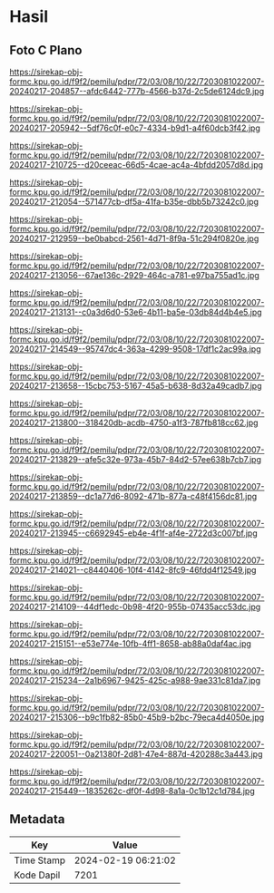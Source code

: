 # Hasil

## Foto C Plano

https://sirekap-obj-formc.kpu.go.id/f9f2/pemilu/pdpr/72/03/08/10/22/7203081022007-20240217-204857--afdc6442-777b-4566-b37d-2c5de6124dc9.jpg

https://sirekap-obj-formc.kpu.go.id/f9f2/pemilu/pdpr/72/03/08/10/22/7203081022007-20240217-205942--5df76c0f-e0c7-4334-b9d1-a4f60dcb3f42.jpg

https://sirekap-obj-formc.kpu.go.id/f9f2/pemilu/pdpr/72/03/08/10/22/7203081022007-20240217-210725--d20ceeac-66d5-4cae-ac4a-4bfdd2057d8d.jpg

https://sirekap-obj-formc.kpu.go.id/f9f2/pemilu/pdpr/72/03/08/10/22/7203081022007-20240217-212054--571477cb-df5a-41fa-b35e-dbb5b73242c0.jpg

https://sirekap-obj-formc.kpu.go.id/f9f2/pemilu/pdpr/72/03/08/10/22/7203081022007-20240217-212959--be0babcd-2561-4d71-8f9a-51c294f0820e.jpg

https://sirekap-obj-formc.kpu.go.id/f9f2/pemilu/pdpr/72/03/08/10/22/7203081022007-20240217-213056--67ae136c-2929-464c-a781-e97ba755ad1c.jpg

https://sirekap-obj-formc.kpu.go.id/f9f2/pemilu/pdpr/72/03/08/10/22/7203081022007-20240217-213131--c0a3d6d0-53e6-4b11-ba5e-03db84d4b4e5.jpg

https://sirekap-obj-formc.kpu.go.id/f9f2/pemilu/pdpr/72/03/08/10/22/7203081022007-20240217-214549--95747dc4-363a-4299-9508-17df1c2ac99a.jpg

https://sirekap-obj-formc.kpu.go.id/f9f2/pemilu/pdpr/72/03/08/10/22/7203081022007-20240217-213658--15cbc753-5167-45a5-b638-8d32a49cadb7.jpg

https://sirekap-obj-formc.kpu.go.id/f9f2/pemilu/pdpr/72/03/08/10/22/7203081022007-20240217-213800--318420db-acdb-4750-a1f3-787fb818cc62.jpg

https://sirekap-obj-formc.kpu.go.id/f9f2/pemilu/pdpr/72/03/08/10/22/7203081022007-20240217-213829--afe5c32e-973a-45b7-84d2-57ee638b7cb7.jpg

https://sirekap-obj-formc.kpu.go.id/f9f2/pemilu/pdpr/72/03/08/10/22/7203081022007-20240217-213859--dc1a77d6-8092-471b-877a-c48f4156dc81.jpg

https://sirekap-obj-formc.kpu.go.id/f9f2/pemilu/pdpr/72/03/08/10/22/7203081022007-20240217-213945--c6692945-eb4e-4f1f-af4e-2722d3c007bf.jpg

https://sirekap-obj-formc.kpu.go.id/f9f2/pemilu/pdpr/72/03/08/10/22/7203081022007-20240217-214021--c8440406-10f4-4142-8fc9-46fdd4f12549.jpg

https://sirekap-obj-formc.kpu.go.id/f9f2/pemilu/pdpr/72/03/08/10/22/7203081022007-20240217-214109--44df1edc-0b98-4f20-955b-07435acc53dc.jpg

https://sirekap-obj-formc.kpu.go.id/f9f2/pemilu/pdpr/72/03/08/10/22/7203081022007-20240217-215151--e53e774e-10fb-4ff1-8658-ab88a0daf4ac.jpg

https://sirekap-obj-formc.kpu.go.id/f9f2/pemilu/pdpr/72/03/08/10/22/7203081022007-20240217-215234--2a1b6967-9425-425c-a988-9ae331c81da7.jpg

https://sirekap-obj-formc.kpu.go.id/f9f2/pemilu/pdpr/72/03/08/10/22/7203081022007-20240217-215306--b9c1fb82-85b0-45b9-b2bc-79eca4d4050e.jpg

https://sirekap-obj-formc.kpu.go.id/f9f2/pemilu/pdpr/72/03/08/10/22/7203081022007-20240217-220051--0a21380f-2d81-47e4-887d-420288c3a443.jpg

https://sirekap-obj-formc.kpu.go.id/f9f2/pemilu/pdpr/72/03/08/10/22/7203081022007-20240217-215449--1835262c-df0f-4d98-8a1a-0c1b12c1d784.jpg


## Metadata

| Key        | Value               |
| ---------- | ------------------- |
| Time Stamp | 2024-02-19 06:21:02 |
| Kode Dapil | 7201                |



